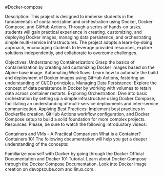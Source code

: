 #Docker-compose

Description:
This project is designed to immerse students in the fundamentals of containerization and orchestration using Docker, Docker Compose, and GitHub Actions. Through a series of hands-on tasks, students will gain practical experience in creating, customizing, and deploying Docker images, managing data persistence, and orchestrating simple multi-service infrastructures. The project adopts a learn-by-doing approach, encouraging students to leverage provided resources, explore solutions independently, and collaborate to overcome challenges.

Objectives:
Understanding Containerization: Grasp the basics of containerization by creating and customizing Docker images based on the Alpine base image.
Automating Workflows: Learn how to automate the build and deployment of Docker images using GitHub Actions, fostering an understanding of CI/CD principles.
Managing Data Persistence: Explore the concept of data persistence in Docker by working with volumes to retain data across container restarts.
Exploring Orchestration: Dive into basic orchestration by setting up a simple infrastructure using Docker Compose, facilitating an understanding of multi-service deployments and inter-service communication.
Applying Best Practices: Implement best practices in Dockerfile creation, GitHub Actions workflow configuration, and Docker Compose setup to build a solid foundation for more complex projects.
Resources:
Please, be sure to watch the following introductory videos:

Containers and VMs - A Practical Comparison
What is a Container?
Containers 101
The following documentation will help you get a deeper understanding of the concepts:

Familiarize yourself with Docker by going through the Docker Official Documentation and Docker 101 Tutorial.
Learn about Docker Compose through the Docker Compose Documentation.
Look into Docker image creation on devopscube.com and linux.com..
